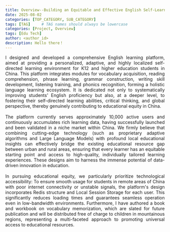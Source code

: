 ```yaml
---
title: Overview--Building an Equitable and Effective English Self-Learning Ecosystem in China
date: 2025-08-02
categories: [TOP_CATEGORY, SUB_CATEGORY]
tags: [TAG]     # TAG names should always be lowercase
categories: [Project, Overview]
tags: [Edu Tech]
author: <author_id>        
description: Hello there！
---
```

<div style="text-align: justify;">
I designed and developed a comprehensive English learning platform, aimed at providing a personalized, adaptive, and highly localized self-directed learning environment for K12 and higher education students in China. This platform integrates modules for vocabulary acquisition, reading comprehension, phrase learning, grammar construction, writing skill development, listening training, and phonics recognition, forming a holistic language learning ecosystem. It is dedicated not only to systematically improving students' English proficiency but also, at a deeper level, to fostering their self-directed learning abilities, critical thinking, and global perspective, thereby genuinely contributing to educational equity in China.<br><br>The platform currently serves approximately 10,000 active users and continuously accumulates rich learning data, having successfully launched and been validated in a niche market within China. We firmly believe that combining cutting-edge technology (such as proprietary adaptive algorithms and Large Language Models) with profound local educational insights can effectively bridge the existing educational resource gap between urban and rural areas, ensuring that every learner has an equitable starting point and access to high-quality, individually tailored learning experiences. These designs aim to harness the immense potential of data-driven innovation in education.<br><br>In pursuing educational equity, we particularly prioritize technological accessibility: To ensure smooth usage for students in remote areas of China with poor internet connectivity or unstable signals, the platform's design incorporates Redis structure and Local Session Storage for each user. This significantly reduces loading times and guarantees seamless operation even in low-bandwidth environments. Furthermore, I have authored a book and workbook on vocabulary memorization, which are slated for future publication and will be distributed free of charge to children in mountainous regions, representing a multi-faceted approach to promoting universal access to educational resources.
</div>
